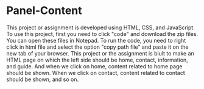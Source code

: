 # Panel-Content
This project or assignment is developed using HTML, CSS, and JavaScript. To use this project, first you need to click "code" and download the zip files. You can open these files in Notepad. To run the code, you need to right click in html file and select the option "copy path file" and paste it on the new tab of your browser. This project or the assignment is biult to make an HTML page on which the left side should be home, contact, information, and guide. And when we click on home, content related to home page should be shown. When we click on contact, content related to contact should be shown, and so on.
